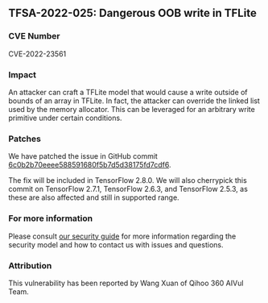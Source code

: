 ## TFSA-2022-025: Dangerous OOB write in TFLite

### CVE Number
CVE-2022-23561

### Impact
An attacker can craft a TFLite model that would cause a write outside of bounds of an array in TFLite. In fact, the attacker can override the linked list used by the memory allocator. This can be leveraged for an arbitrary write primitive under certain conditions.

### Patches
We have patched the issue in GitHub commit [6c0b2b70eeee588591680f5b7d5d38175fd7cdf6](https://github.com/galeone/tensorflow/commit/6c0b2b70eeee588591680f5b7d5d38175fd7cdf6).

The fix will be included in TensorFlow 2.8.0. We will also cherrypick this commit on TensorFlow 2.7.1, TensorFlow 2.6.3, and TensorFlow 2.5.3, as these are also affected and still in supported range.

### For more information
Please consult [our security guide](https://github.com/galeone/tensorflow/blob/master/SECURITY.md) for more information regarding the security model and how to contact us with issues and questions.

### Attribution
This vulnerability has been reported by Wang Xuan of Qihoo 360 AIVul Team.
